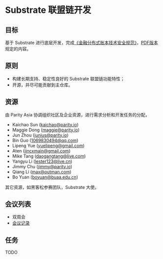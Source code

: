 # Substrate 联盟链开发

## 目标

基于 Substrate 进行底层开发，完成[《金融分布式账本技术安全规范》](https://www.cfstc.org/bzgk/gk/view/bzxq.jsp?i_id=1855)，[PDF版本](./archive/financial_distributed_ledger_spec.pdf)规定的内容。

## 原则

* 构建长期支持、稳定性良好的 Substrate 联盟链功能特性；
* 开源，并尽可能贡献到主仓库。

## 资源

由 Parity Asia 协调组织社区及企业资源，进行需求分析和开发任务的分配，

* Kaichao Sun (kaichao@parity.io)
* Maggie Dong (maggie@parity.io)
* Jun Zhou (junius@parity.io)
* Bin Guo (1069830494@qq.com)
* Lipeng Yue (yuelipeng@gmail.com)
* Aten (jincxmain@gmail.com)
* Mike Tang (daogangtang@live.com)
* Yangyu Li (lester123@live.cn)
* Jimmy Chu (jimmy@parity.io)
* Qiang Li (max@outman.com)
* Bo Yuan (boyuan@buaa.edu.cn)

其它资源，如黑客松参赛团队，Substrate 大使。

## 会议列表

* 双周会
* [会议记录](./archive/meeting_summary.md)


## 任务

TODO





